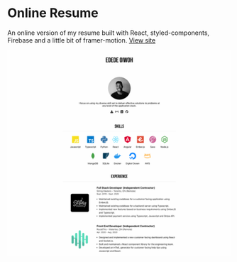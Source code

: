 # Online Resume

An online version of my resume built with React, styled-components, Firebase and a little bit of framer-motion. [View site](https://resume.edede.ca)

![Resume Screenshot](./screenshot.png)
